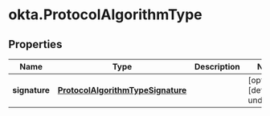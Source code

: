 # okta.ProtocolAlgorithmType

## Properties

Name | Type | Description | Notes
------------ | ------------- | ------------- | -------------
**signature** | [**ProtocolAlgorithmTypeSignature**](ProtocolAlgorithmTypeSignature.md) |  | [optional] [default to undefined]

